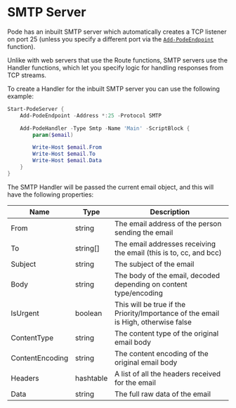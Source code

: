 # SMTP Server

Pode has an inbuilt SMTP server which automatically creates a TCP listener on port 25 (unless you specify a different port via the  [`Add-PodeEndpoint`](../../Functions/Core/Add-PodeEndpoint) function).

Unlike with web servers that use the Route functions, SMTP servers use the Handler functions, which let you specify logic for handling responses from TCP streams.

To create a Handler for the inbuilt SMTP server you can use the following example:

```powershell
Start-PodeServer {
    Add-PodeEndpoint -Address *:25 -Protocol SMTP

    Add-PodeHandler -Type Smtp -Name 'Main' -ScriptBlock {
        param($email)

        Write-Host $email.From
        Write-Host $email.To
        Write-Host $email.Data
    }
}
```

The SMTP Handler will be passed the current email object, and this will have the following properties:

| Name | Type | Description |
| ---- | ---- | ----------- |
| From | string | The email address of the person sending the email |
| To | string[] | The email addresses receiving the email (this is to, cc, and bcc) |
| Subject | string | The subject of the email |
| Body | string | The body of the email, decoded depending on content type/encoding |
| IsUrgent | boolean | This will be true if the Priority/Importance of the email is High, otherwise false |
| ContentType | string | The content type of the original email body |
| ContentEncoding | string | The content encoding of the original email body |
| Headers | hashtable | A list of all the headers received for the email |
| Data | string | The full raw data of the email |
